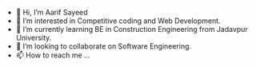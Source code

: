 - 👋 Hi, I’m Aarif Sayeed
- 👀 I’m interested in Competitive coding and Web Development.
- 🌱 I’m currently learning BE in Construction Engineering from Jadavpur University.
- 💞️ I’m looking to collaborate on Software Engineering.
- 📫 How to reach me ...

<!---
Aarifsayeed123/Aarifsayeed123 is a ✨ special ✨ repository because its `README.md` (this file) appears on your GitHub profile.
You can click the Preview link to take a look at your changes.
--->
